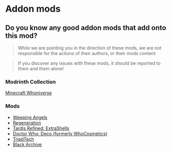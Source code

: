 # Addon mods

## Do you know any good addon mods that add onto this mod?

> While we are pointing you in the direction of these mods, we are not responsible for the actions of their authors, or their mods content

> If you discover any issues with these mods, it should be reported to them and them alone!

### Modrinth Collection
[Minecraft Whoniverse](https://modrinth.com/collection/aA9QCOEP)

### Mods

- [Weeping Angels](https://modrinth.com/mod/weeping-angels)
- [Regeneration](https://modrinth.com/mod/regeneration)
- [Tardis Refined: ExtraShells](https://modrinth.com/mod/extrashells)
- [Doctor Who: Deco (formerly WhoCosmetics)]((https://modrinth.com/mod/doctor-who-deco))
- [TriadTech](https://modrinth.com/mod/triadtech)
- [Black Archive](https://modrinth.com/mod/black-archive)
